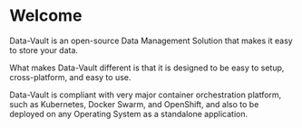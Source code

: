 # Welcome

Data-Vault is an open-source Data Management Solution that makes it easy to store your data.

What makes Data-Vault different is that it is designed to be easy to setup, cross-platform, and easy to use.

Data-Vault is compliant with very major container orchestration platform, such as Kubernetes, Docker Swarm, and OpenShift, and also to be deployed on any Operating System as a standalone application.
